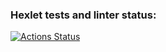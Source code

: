 ### Hexlet tests and linter status:
[![Actions Status](https://github.com/filtertish/java-project-78/actions/workflows/hexlet-check.yml/badge.svg)](https://github.com/filtertish/java-project-78/actions)